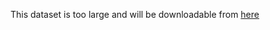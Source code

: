 This dataset is too large and will be downloadable from [here](https://drive.google.com/drive/folders/1x0jvn-BjQ-O4C8hLC59PyBkzOhWyayOg?usp=share_link)
